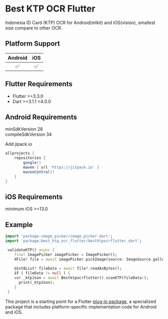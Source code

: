 # Best KTP OCR Flutter

Indonesia ID Card (KTP) OCR for Android(mlkit) and iOS(vision), smallest size compare to other OCR.

## Platform Support

| Android |  iOS  | 
| :-----: | :---: | 
|   ✅   |   ✅   |   

## Flutter Requirements

- Flutter >=3.3.0
- Dart >=3.1.1 <4.0.0

## Android Requirements
minSdkVersion 28         
compileSdkVersion 34

Add jipack.io
<?code-excerpt "readme_excerpts.gradle (Example)"?>
```gradle
allprojects {
    repositories {
        google()
        maven { url 'https://jitpack.io' }
        mavenCentral()
    }
}
```

## iOS Requirements
minimum iOS >=13.0

## Example
<?code-excerpt "readme_excerpts.dart (Example)"?>
```dart
import 'package:image_picker/image_picker.dart';
import 'package:best_ktp_ocr_flutter/bestktpocrflutter.dart';

 validateKTP() async {
    final ImagePicker imagePicker = ImagePicker();
    XFile? file = await imagePicker.pickImage(source: ImageSource.gallery);
 
    Uint8List? fileData = await file?.readAsBytes();
    if ( fileData != null ) {
    var _ktpJson = await Bestktpocrflutter().scanKTP(fileData!);
      print(_ktpJson);
    }
 }
```

This project is a starting point for a Flutter
[plug-in package](https://pub.dev/packages/best_ktp_ocr_flutter),
a specialized package that includes platform-specific implementation code for
Android and iOS.

